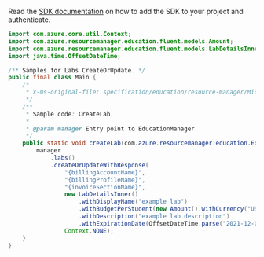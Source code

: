 Read the [SDK documentation](https://github.com/Azure/azure-sdk-for-java/blob/azure-resourcemanager-education_1.0.0-beta.1/sdk/education/azure-resourcemanager-education/README.md) on how to add the SDK to your project and authenticate.

```java
import com.azure.core.util.Context;
import com.azure.resourcemanager.education.fluent.models.Amount;
import com.azure.resourcemanager.education.fluent.models.LabDetailsInner;
import java.time.OffsetDateTime;

/** Samples for Labs CreateOrUpdate. */
public final class Main {
    /*
     * x-ms-original-file: specification/education/resource-manager/Microsoft.Education/preview/2021-12-01-preview/examples/CreateLab.json
     */
    /**
     * Sample code: CreateLab.
     *
     * @param manager Entry point to EducationManager.
     */
    public static void createLab(com.azure.resourcemanager.education.EducationManager manager) {
        manager
            .labs()
            .createOrUpdateWithResponse(
                "{billingAccountName}",
                "{billingProfileName}",
                "{invoiceSectionName}",
                new LabDetailsInner()
                    .withDisplayName("example lab")
                    .withBudgetPerStudent(new Amount().withCurrency("USD").withValue(100.0f))
                    .withDescription("example lab description")
                    .withExpirationDate(OffsetDateTime.parse("2021-12-09T22:11:29.422Z")),
                Context.NONE);
    }
}
```
